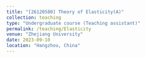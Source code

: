 ```yaml
---
title: "[26120580] Theory of Elasticity(A)"
collection: teaching
type: "Undergraduate course (Teaching assistant)"
permalink: /teaching/Elasticity
venue: "Zhejiang University"
date: 2023-09-10
location: "Hangzhou, China"
---
```


<!-- Heading 1
======

Heading 2
======

Heading 3
======
-->

